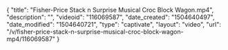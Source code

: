 {
    "title": "Fisher-Price Stack n Surprise Musical Croc Block Wagon.mp4",
    "description": "",
    "videoid": "116069587",
    "date_created": "1504640497",
    "date_modified": "1504640721",
    "type": "captivate",
    "layout": "video",
    "url": "\/v\/fisher-price-stack-n-surprise-musical-croc-block-wagon-mp4\/116069587"
}
